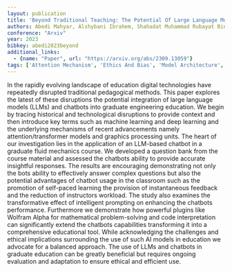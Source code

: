 ```yaml
---
layout: publication
title: 'Beyond Traditional Teaching: The Potential Of Large Language Models And Chatbots In Graduate Engineering Education'
authors: Abedi Mahyar, Alshybani Ibrahem, Shahadat Muhammad Rubayat Bin, Murillo Michael S.
conference: "Arxiv"
year: 2023
bibkey: abedi2023beyond
additional_links:
  - {name: "Paper", url: "https://arxiv.org/abs/2309.13059"}
tags: ['Attention Mechanism', 'Ethics And Bias', 'Model Architecture', 'Pretraining Methods', 'Prompting', 'RAG', 'Reinforcement Learning', 'Tools', 'Transformer']
---
```

In the rapidly evolving landscape of education digital technologies have repeatedly disrupted traditional pedagogical methods. This paper explores the latest of these disruptions the potential integration of large language models (LLMs) and chatbots into graduate engineering education. We begin by tracing historical and technological disruptions to provide context and then introduce key terms such as machine learning and deep learning and the underlying mechanisms of recent advancements namely attention/transformer models and graphics processing units. The heart of our investigation lies in the application of an LLM-based chatbot in a graduate fluid mechanics course. We developed a question bank from the course material and assessed the chatbots ability to provide accurate insightful responses. The results are encouraging demonstrating not only the bots ability to effectively answer complex questions but also the potential advantages of chatbot usage in the classroom such as the promotion of self-paced learning the provision of instantaneous feedback and the reduction of instructors workload. The study also examines the transformative effect of intelligent prompting on enhancing the chatbots performance. Furthermore we demonstrate how powerful plugins like Wolfram Alpha for mathematical problem-solving and code interpretation can significantly extend the chatbots capabilities transforming it into a comprehensive educational tool. While acknowledging the challenges and ethical implications surrounding the use of such AI models in education we advocate for a balanced approach. The use of LLMs and chatbots in graduate education can be greatly beneficial but requires ongoing evaluation and adaptation to ensure ethical and efficient use.
